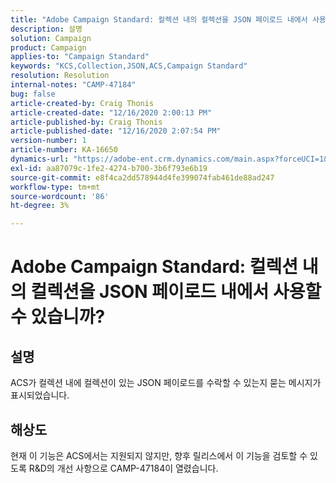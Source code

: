 ```yaml
---
title: "Adobe Campaign Standard: 컬렉션 내의 컬렉션을 JSON 페이로드 내에서 사용할 수 있습니까?"
description: 설명
solution: Campaign
product: Campaign
applies-to: "Campaign Standard"
keywords: "KCS,Collection,JSON,ACS,Campaign Standard"
resolution: Resolution
internal-notes: "CAMP-47184"
bug: false
article-created-by: Craig Thonis
article-created-date: "12/16/2020 2:00:13 PM"
article-published-by: Craig Thonis
article-published-date: "12/16/2020 2:07:54 PM"
version-number: 1
article-number: KA-16650
dynamics-url: "https://adobe-ent.crm.dynamics.com/main.aspx?forceUCI=1&pagetype=entityrecord&etn=knowledgearticle&id=427fb3fd-a63f-eb11-a813-000d3a3038a2"
exl-id: aa87079c-1fe2-4274-b700-3b6f793e6b19
source-git-commit: e8f4ca2dd578944d4fe399074fab461de88ad247
workflow-type: tm+mt
source-wordcount: '86'
ht-degree: 3%

---
```


# Adobe Campaign Standard: 컬렉션 내의 컬렉션을 JSON 페이로드 내에서 사용할 수 있습니까?

## 설명

ACS가 컬렉션 내에 컬렉션이 있는 JSON 페이로드를 수락할 수 있는지 묻는 메시지가 표시되었습니다.

## 해상도

현재 이 기능은 ACS에서는 지원되지 않지만, 향후 릴리스에서 이 기능을 검토할 수 있도록 R&amp;D의 개선 사항으로 CAMP-47184이 열렸습니다.
